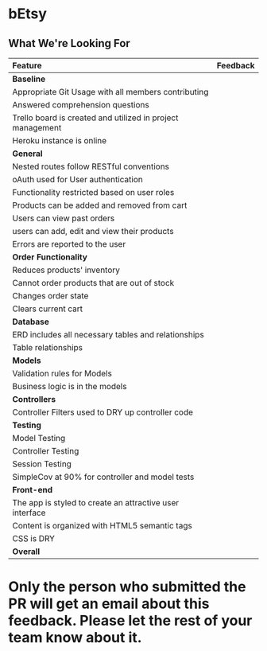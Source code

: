 # bEtsy
## What We're Looking For

Feature | Feedback
:------------- | :-------------
**Baseline** | 
Appropriate Git Usage with all members contributing |
Answered comprehension questions |
Trello board is created and utilized in project management |
Heroku instance is online |
**General** |
Nested routes follow RESTful conventions |
oAuth used for User authentication |
Functionality restricted based on user roles |
Products can be added and removed from cart |
Users can view past orders |
users can add, edit and view their products |
Errors are reported to the user |
**Order Functionality** |
Reduces products' inventory |
Cannot order products that are out of stock |
Changes order state |
Clears current cart |
**Database** |
ERD includes all necessary tables and relationships |
Table relationships |
**Models** |
Validation rules for Models |
Business logic is in the models |
**Controllers** |
Controller Filters used to DRY up controller code |
**Testing** |
Model Testing |
Controller Testing |
Session Testing |
SimpleCov at 90% for controller and model tests |
**Front-end** |
The app is styled to create an attractive user interface |
Content is organized with HTML5 semantic tags |
CSS is DRY |
**Overall** |

# Only the person who submitted the PR will get an email about this feedback. Please let the rest of your team know about it.
